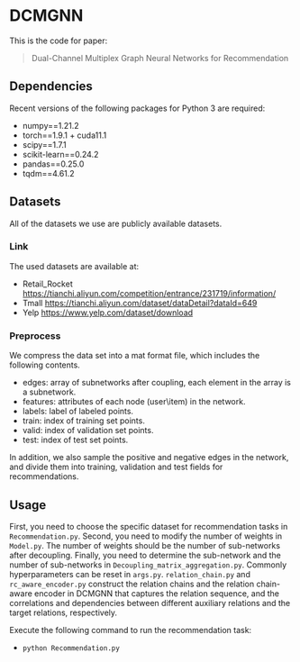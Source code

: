 # DCMGNN
This is the code for paper:
> Dual-Channel Multiplex Graph Neural Networks for Recommendation

## Dependencies
Recent versions of the following packages for Python 3 are required:
* numpy==1.21.2
* torch==1.9.1 + cuda11.1
* scipy==1.7.1
* scikit-learn==0.24.2
* pandas==0.25.0
* tqdm==4.61.2

## Datasets
All of the datasets we use are publicly available datasets.
### Link
The used datasets are available at:
* Retail_Rocket https://tianchi.aliyun.com/competition/entrance/231719/information/
* Tmall https://tianchi.aliyun.com/dataset/dataDetail?dataId=649
* Yelp https://www.yelp.com/dataset/download

### Preprocess
We compress the data set into a mat format file, which includes the following contents.
* edges: array of subnetworks after coupling, each element in the array is a subnetwork.
* features: attributes of each node (user\item) in the network.
* labels: label of labeled points.
* train: index of training set points. 
* valid: index of validation set points.
* test: index of test set points.

In addition, we also sample the positive and negative edges in the network, and divide them into training, validation and test fields for recommendations.

## Usage
First, you need to choose the specific dataset for recommendation tasks in `Recommendation.py`. Second, you need to modify the number of weights in `Model.py`. The number of weights should be the number of sub-networks after decoupling. Finally, you need to determine the sub-network and the number of sub-networks in `Decoupling_matrix_aggregation.py`. Commonly hyperparameters can be reset in `args.py`. `relation_chain.py` and `rc_aware_encoder.py` construct the relation chains and the relation chain-aware encoder in DCMGNN that captures the relation sequence, and the correlations and dependencies between different auxiliary relations and the target relations, respectively.

Execute the following command to run the recommendation task:

* `python Recommendation.py`
